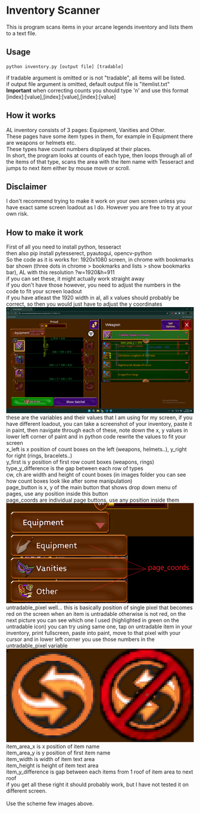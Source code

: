 # Inventory Scanner
This is program scans items in your arcane legends inventory and lists them to a text file.
## Usage
```
python inventory.py [output file] [tradable]
```
if tradable argument is omitted or is not "tradable", all items will be listed.\
if output file argument is omitted, default output file is "itemlist.txt"\
**Important** when correcting counts you should type 'n' and use this format [index]:[value],[index]:[value],[index]:[value]
## How it works
AL inventory consists of 3 pages: Equipment, Vanities and Other.\
These pages have some item types in them, for example in Equipment there are weapons or helmets etc.\
These types have count numbers displayed at their places.\
In short, the program looks at counts of each type, then loops through all of the items of that type, scans the area with the item name with Tesseract and jumps to next item either by mouse move or scroll.
## Disclaimer
I don't recommend trying to make it work on your own screen unless you have exact same screen loadout as I do. However you are free to try at your own risk.
## How to make it work
First of all you need to install python, tesseract\
then also pip install pytesserect, pyautogui, opencv-python\
So the code as it is works for: 1920x1080 screen, in chrome with bookmarks bar shown (three dots in chrome > bookmarks and lists > show bookmarks bar), AL with this resolution ?w=1920&h=911\
if you can set these, it might actually work straight away\
if you don't have those however, you need to adjust the numbers in the code to fit your screen loadout\
if you have atleast the 1920 width in al, all x values should probably be correct, so then you would just have to adjust the y coordinates\
![inventory scheme](documents/scheme.png)\
these are the variables and their values that I am using for my screen, if you have different loadout, you can take a screenshot of your inventory, paste it in paint, then navigate through each of these, note down the x, y values in lower left corner of paint and in python code rewrite the values to fit your screen\
x_left is x position of count boxes on the left (weapons, helmets..), y_right for right (rings, bracelets..)\
y_first is y position of first row count boxes (weapons, rings)\
type_y_difference is the gap between each row of types\
cw, ch are width and height of count boxes (in images folder you can see how count boxes look like after some manipulation)\
page_button is x, y of the main button that shows drop down menu of pages, use any position inside this button\
page_coords are individual page buttons, use any position inside them\
![page coordinates](documents/page_coords.png)\
untradable_pixel well... this is basically position of single pixel that becomes red on the screen when an item is untradable otherwise is not red, on the next picture you can see which one I used (highlighted in green on the untradable icon) you can try using same one, tap on untradable item in your inventory, print fullscreen, paste into paint, move to that pixel with your cursor and in lower left corner you use those numbers in the untradable_pixel variable\
![tradable/untradable icon](documents/tradabale.png)\
item_area_x is x position of item name\
item_area_y is y position of first item name\
item_width is width of item text area\
item_height is height of item text area\
item_y_difference is gap between each items from 1 roof of item area to next roof\
if you get all these right it should probably work, but I have not tested it on different screen.\
\
Use the scheme few images above.